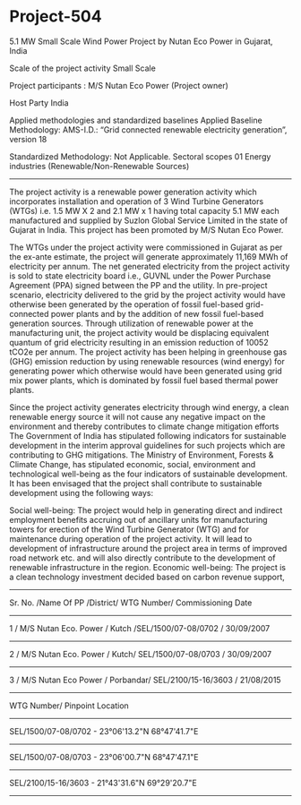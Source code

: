 # Project-504
5.1 MW Small Scale Wind Power Project by Nutan Eco Power in Gujarat, India

Scale of the project activity Small Scale

Project participants : M/S Nutan Eco Power (Project owner)

Host Party India

Applied methodologies and
standardized baselines
Applied Baseline Methodology:
AMS-I.D.: “Grid connected renewable electricity
generation”, version 18

Standardized Methodology: Not Applicable.
Sectoral scopes 01 Energy industries
(Renewable/Non-Renewable Sources)
_________________
The project activity is a renewable power generation activity which incorporates installation and operation of 3
Wind Turbine Generators (WTGs) i.e. 1.5 MW X 2 and 2.1 MW x 1 having total capacity 5.1 MW each
manufactured and supplied by Suzlon Global Service Limited in the state of Gujarat in India. This project has
been promoted by M/S Nutan Eco Power.

The WTGs under the project activity were commissioned in Gujarat as per the ex-ante estimate, the project will
generate approximately 11,169 MWh of electricity per annum. The net generated electricity from the project
activity is sold to state electricity board i.e., GUVNL under the Power Purchase Agreement (PPA) signed
between the PP and the utility. In pre-project scenario, electricity delivered to the grid by the project activity
would have otherwise been generated by the operation of fossil fuel-based grid-connected power plants and by
the addition of new fossil fuel-based generation sources. Through utilization of renewable power at the
manufacturing unit, the project activity would be displacing equivalent quantum of grid electricity resulting
in an emission reduction of 10052 tCO2e per annum. The project activity has been helping in greenhouse gas
(GHG) emission reduction by using renewable resources (wind energy) for generating power which otherwise
would have been generated using grid mix power plants, which is dominated by fossil fuel based thermal power
plants.

Since the project activity generates electricity through wind energy, a clean renewable energy source it will not
cause any negative impact on the environment and thereby contributes to climate change mitigation efforts
The Government of India has stipulated following indicators for sustainable development in the interim approval
guidelines for such projects which are contributing to GHG mitigations. The Ministry of Environment, Forests
& Climate Change, has stipulated economic, social, environment and technological well-being as the four
indicators of sustainable development. It has been envisaged that the project shall contribute to sustainable
development using the following ways:

Social well-being: The project would help in generating direct and indirect employment benefits accruing out
of ancillary units for manufacturing towers for erection of the Wind Turbine Generator (WTG) and for
maintenance during operation of the project activity. It will lead to development of infrastructure around the
project area in terms of improved road network etc. and will also directly contribute to the development of
renewable infrastructure in the region.
Economic well-being: The project is a clean technology investment decided based on carbon revenue support,

_________
Sr. No. /Name Of PP /District/ WTG Number/ Commissioning Date
_____________
1 / M/S Nutan Eco. Power / Kutch /SEL/1500/07-08/0702 / 30/09/2007
_________
2 / M/S Nutan Eco. Power / Kutch/ SEL/1500/07-08/0703 / 30/09/2007
_________
3 / M/S Nutan Eco Power  / Porbandar/ SEL/2100/15-16/3603 / 21/08/2015
__________

WTG Number/ Pinpoint Location
__________
 SEL/1500/07-08/0702  - 23°06'13.2"N 68°47'41.7"E
______
 SEL/1500/07-08/0703 -  23°06'00.7"N 68°47'47.1"E
_______
SEL/2100/15-16/3603 -  21°43'31.6"N 69°29'20.7"E
_______________
